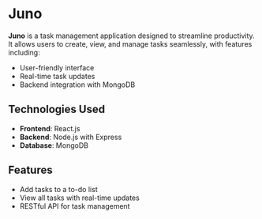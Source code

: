 # Juno

**Juno** is a task management application designed to streamline productivity. It allows users to create, view, and manage tasks seamlessly, with features including:

- User-friendly interface
- Real-time task updates
- Backend integration with MongoDB

## Technologies Used

- **Frontend**: React.js
- **Backend**: Node.js with Express
- **Database**: MongoDB

## Features

- Add tasks to a to-do list
- View all tasks with real-time updates
- RESTful API for task management

